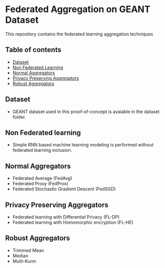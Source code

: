 # Federated Aggregation on GEANT Dataset
This repository contains the federated learning aggregation techniques


## Table of contents
* [Dataset](#dataset)
* [Non Federated Learning](#non-federated-learning)
* [Normal Aggregators](#normal-aggregators)
* [Privacy Preserving Aggregators](#privacy-preserving-aggregators)
* [Robust Aggregators](#robust-aggregators)


## Dataset
- GEANT dataset used in this proof-of-concept is avaiable in the dataset folder.

## Non Federated learning
- Simple RNN based machine learning modeling is performed without federated learning inclusion.


## Normal Aggregators
- Federated Average (FedAvg)
- Federated Proxy (FedProx)
- Federated Stochastic Gradient Descent (FedSGD)

## Privacy Preserving Aggregators
- Federated learning with Differential Privacy (FL-DP)
- Federated learning with Homomorphic encryption (FL-HE)

## Robust Aggregators
- Trimmed Mean
- Median
- Multi-Kurm

